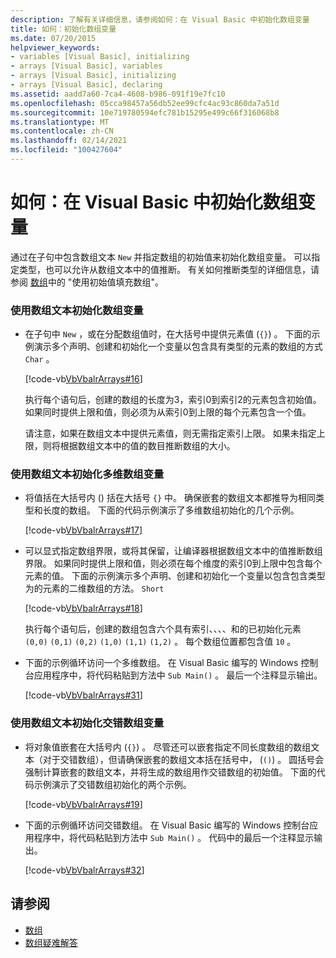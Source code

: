 ```yaml
---
description: 了解有关详细信息，请参阅如何：在 Visual Basic 中初始化数组变量
title: 如何：初始化数组变量
ms.date: 07/20/2015
helpviewer_keywords:
- variables [Visual Basic], initializing
- arrays [Visual Basic], variables
- arrays [Visual Basic], initializing
- arrays [Visual Basic], declaring
ms.assetid: aadd7a60-7ca4-4608-b986-091f19e7fc10
ms.openlocfilehash: 05cca98457a56db52ee99cfc4ac93c860da7a51d
ms.sourcegitcommit: 10e719780594efc781b15295e499c66f316068b8
ms.translationtype: MT
ms.contentlocale: zh-CN
ms.lasthandoff: 02/14/2021
ms.locfileid: "100427604"
---
```

# <a name="how-to-initialize-an-array-variable-in-visual-basic"></a>如何：在 Visual Basic 中初始化数组变量

通过在子句中包含数组文本 `New` 并指定数组的初始值来初始化数组变量。 可以指定类型，也可以允许从数组文本中的值推断。 有关如何推断类型的详细信息，请参阅 [数组](index.md)中的 "使用初始值填充数组"。  
  
### <a name="to-initialize-an-array-variable-by-using-an-array-literal"></a>使用数组文本初始化数组变量  
  
- 在子句中 `New` ，或在分配数组值时，在大括号中提供元素值 (`{}`) 。 下面的示例演示多个声明、创建和初始化一个变量以包含具有类型的元素的数组的方式 `Char` 。  
  
     [!code-vb[VbVbalrArrays#16](~/samples/snippets/visualbasic/VS_Snippets_VBCSharp/VbVbalrArrays/VB/Class1.vb#16)]  
  
     执行每个语句后，创建的数组的长度为3，索引0到索引2的元素包含初始值。 如果同时提供上限和值，则必须为从索引0到上限的每个元素包含一个值。  
  
     请注意，如果在数组文本中提供元素值，则无需指定索引上限。 如果未指定上限，则将根据数组文本中的值的数目推断数组的大小。  
  
### <a name="to-initialize-a-multidimensional-array-variable-by-using-array-literals"></a>使用数组文本初始化多维数组变量  
  
- 将值括在大括号内 () 括在大括号 `{}` 中。 确保嵌套的数组文本都推导为相同类型和长度的数组。 下面的代码示例演示了多维数组初始化的几个示例。  
  
     [!code-vb[VbVbalrArrays#17](~/samples/snippets/visualbasic/VS_Snippets_VBCSharp/VbVbalrArrays/VB/Class1.vb#17)]  
  
- 可以显式指定数组界限，或将其保留，让编译器根据数组文本中的值推断数组界限。 如果同时提供上限和值，则必须在每个维度的索引0到上限中包含每个元素的值。 下面的示例演示多个声明、创建和初始化一个变量以包含包含类型为的元素的二维数组的方法。 `Short`  
  
     [!code-vb[VbVbalrArrays#18](~/samples/snippets/visualbasic/VS_Snippets_VBCSharp/VbVbalrArrays/VB/Class1.vb#18)]  
  
     执行每个语句后，创建的数组包含六个具有索引、、、、和的已初始化元素 `(0,0)` `(0,1)` `(0,2)` `(1,0)` `(1,1)` `(1,2)` 。 每个数组位置都包含值 `10` 。  
  
- 下面的示例循环访问一个多维数组。 在 Visual Basic 编写的 Windows 控制台应用程序中，将代码粘贴到方法中 `Sub Main()` 。 最后一个注释显示输出。  
  
     [!code-vb[VbVbalrArrays#31](~/samples/snippets/visualbasic/VS_Snippets_VBCSharp/VbVbalrArrays/VB/Class1.vb#31)]  
  
### <a name="to-initialize-a-jagged-array-variable-by-using-array-literals"></a>使用数组文本初始化交错数组变量  
  
- 将对象值嵌套在大括号内 (`{}`) 。 尽管还可以嵌套指定不同长度数组的数组文本（对于交错数组），但请确保嵌套的数组文本括在括号中， (`()`) 。 圆括号会强制计算嵌套的数组文本，并将生成的数组用作交错数组的初始值。 下面的代码示例演示了交错数组初始化的两个示例。  
  
     [!code-vb[VbVbalrArrays#19](~/samples/snippets/visualbasic/VS_Snippets_VBCSharp/VbVbalrArrays/VB/Class1.vb#19)]  
  
- 下面的示例循环访问交错数组。 在 Visual Basic 编写的 Windows 控制台应用程序中，将代码粘贴到方法中 `Sub Main()` 。  代码中的最后一个注释显示输出。  
  
     [!code-vb[VbVbalrArrays#32](~/samples/snippets/visualbasic/VS_Snippets_VBCSharp/VbVbalrArrays/VB/Class1.vb#32)]  
  
## <a name="see-also"></a>请参阅

- [数组](index.md)
- [数组疑难解答](troubleshooting-arrays.md)
